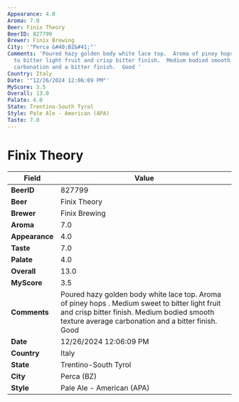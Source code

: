 ```yaml
---
Appearance: 4.0
Aroma: 7.0
Beer: Finix Theory
BeerID: 827799
Brewer: Finix Brewing
City: '"Perca &#40;BZ&#41;"'
Comments: 'Poured hazy golden body white lace top.  Aroma of piney hops . Medium sweet
  to bitter light fruit and crisp bitter finish.  Medium bodied smooth texture average
  carbonation and a bitter finish.  Good '
Country: Italy
Date: '"12/26/2024 12:06:09 PM"'
MyScore: 3.5
Overall: 13.0
Palate: 4.0
State: Trentino-South Tyrol
Style: Pale Ale - American (APA)
Taste: 7.0
---
```


# Finix Theory

| Field         | Value |
|---------------|-------|
| **BeerID** | 827799 |
| **Beer** | Finix Theory |
| **Brewer** | Finix Brewing |
| **Aroma** | 7.0 |
| **Appearance** | 4.0 |
| **Taste** | 7.0 |
| **Palate** | 4.0 |
| **Overall** | 13.0 |
| **MyScore** | 3.5 |
| **Comments** | Poured hazy golden body white lace top.  Aroma of piney hops . Medium sweet to bitter light fruit and crisp bitter finish.  Medium bodied smooth texture average carbonation and a bitter finish.  Good  |
| **Date** | 12/26/2024 12:06:09 PM |
| **Country** | Italy |
| **State** | Trentino-South Tyrol |
| **City** | Perca &#40;BZ&#41; |
| **Style** | Pale Ale - American (APA) |
